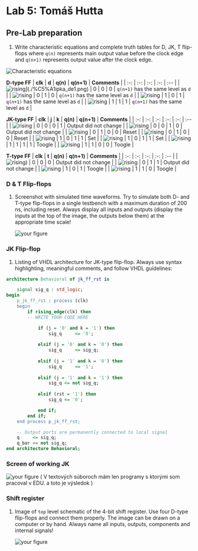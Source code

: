 # Lab 5: Tomáš Hutta

## Pre-Lab preparation

1. Write characteristic equations and complete truth tables for D, JK, T flip-flops where `q(n)` represents main output value before the clock edge and `q(n+1)` represents output value after the clock edge.   

![Characteristic equations](./rovnice_de1.png)

   **D-type FF**
   | **clk** | **d** | **q(n)** | **q(n+1)** | **Comments** |
   | :-: | :-: | :-: | :-: | :-- |
   | ![rising](https://user-images.githubusercontent.com/124770881/225112103-e7dfe9d4-0dc6-494d-a272-89b8e5b2d883.png)](./%C5%A1ipka_de1.png) | 0 | 0 | 0 | `q(n+1)` has the same level as `d` |
   | ![rising](./%C5%A1ipka_de1.png) | 0 | 1 | 0 | `q(n+1)` has the same level as `d` |
   | ![rising](./%C5%A1ipka_de1.png) | 1 | 0 | 1 | `q(n+1)` has the same level as `d` |
   | ![rising](./%C5%A1ipka_de1.png) | 1 | 1 | 1 | `q(n+1)` has the same level as `d` |

   **JK-type FF**
   | **clk** | **j** | **k** | **q(n)** | **q(n+1)** | **Comments** |
   | :-: | :-: | :-: | :-: | :-: | :-- |
   | ![rising](./%C5%A1ipka_de1.png) | 0 | 0 | 0 | 1 | Output did not change |
   | ![rising](./%C5%A1ipka_de1.png) | 0 | 0 | 1 | 0 | Output did not change |
   | ![rising](./%C5%A1ipka_de1.png) | 0 | 1 | 0 | 0 | Reset |
   | ![rising](./%C5%A1ipka_de1.png) | 0 | 1 | 0 | 0 | Reset |
   | ![rising](./%C5%A1ipka_de1.png) | 1 | 0 | 1 | 1 | Set |
   | ![rising](./%C5%A1ipka_de1.png) | 1 | 0 | 1 | 1 | Set |
   | ![rising](./%C5%A1ipka_de1.png) | 1 | 1 | 1 | 1 | Toogle |
   | ![rising](./%C5%A1ipka_de1.png) | 1 | 1 | 0 | 0 | Toogle |

   **T-type FF**
   | **clk** | **t** | **q(n)** | **q(n+1)** | **Comments** |
   | :-: | :-: | :-: | :-: | :-- |
   | ![rising](./%C5%A1ipka_de1.png)) | 0 | 0 | 0 | Output did not change |
   | ![rising](./%C5%A1ipka_de1.png) | 0 | 1 | 1 | Output did not change |
   | ![rising](./%C5%A1ipka_de1.png) | 1 | 0 | 1 | Toogle |
   | ![rising](./%C5%A1ipka_de1.png) | 1 | 1 | 0 | Toogle |

<a name="part1"></a>

### D & T Flip-flops

1. Screenshot with simulated time waveforms. Try to simulate both D- and T-type flip-flops in a single testbench with a maximum duration of 200 ns, including reset. Always display all inputs and outputs (display the inputs at the top of the image, the outputs below them) at the appropriate time scale!

   ![your figure](![screen-flip-flops](https://user-images.githubusercontent.com/124770881/225112464-3a80c823-fa5b-4eec-b005-9976cdef0dbc.PNG))

### JK Flip-flop

1. Listing of VHDL architecture for JK-type flip-flop. Always use syntax highlighting, meaningful comments, and follow VHDL guidelines:

```vhdl
architecture Behavioral of jk_ff_rst is

    signal sig_q : std_logic;
begin
    p_jk_ff_rst : process (clk)
    begin
        if rising_edge(clk) then
        -- WRITE YOUR CODE HERE

            if (j = '0' and k = '1') then 
                sig_q     <= '0';
                
            elsif (j = '0' and k = '0') then
                sig_q     <= sig_q;
                
            elsif (j = '1' and k = '0') then
                sig_q     <= '1';
             
            elsif (j = '1' and k = '1') then 
                sig_q <= not sig_q;
                
            elsif (rst = '1') then 
            	sig_q <= '0';

            end if;
        end if;
    end process p_jk_ff_rst;

    -- Output ports are permanently connected to local signal
    q     <= sig_q;
    q_bar <= not sig_q;
end architecture Behavioral;

```
### Screen of working JK

![your figure](Screen_jk.png)
( V textových súboroch mám len programy s ktorými som pracoval v EDU. a toto je výsledok )

### Shift register

1. Image of `top` level schematic of the 4-bit shift register. Use four D-type flip-flops and connect them properly. The image can be drawn on a computer or by hand. Always name all inputs, outputs, components and internal signals!

   ![your figure]()

